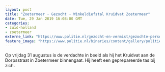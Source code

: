 ```yaml
---
layout: post
title: "Zoetermeer - Gezocht - Winkeldiefstal Kruidvat Zoetermeer"
date: Tue, 29 Jan 2019 16:08:00 GMT
categories: 
- zuid-holland 
- zoetermeer 
externe_link: "https://www.politie.nl/gezocht-en-vermist/gezochte-personen/2019/januari/06-dh/tw-29-01/06-winkeldiefstal-kruidvat-zoetermeer.html"
feature_image: "https://www.politie.nl/binaries/content/gallery/politie/gezocht/verdachten/2019/januari/06-dh/tw-29-01/reserve-190129_team_diefstal-kruidvat-2.jpg"
---
```


Op vrijdag 31 augustus is de verdachte in beeld als hij het Kruidvat aan de Dorpsstraat in Zoetermeer binnengaat. Hij heeft een geprepareerde tas bij zich.
